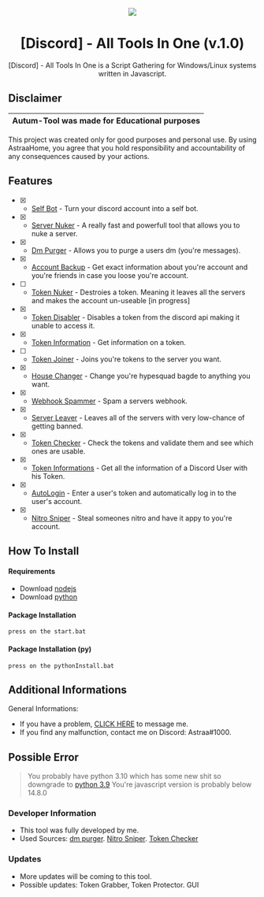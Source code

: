 <p align="center">
  <img src="https://i.discord.fr/PSS.png">
</p>

<h1 align="center">[Discord] - All Tools In One (v.1.0)</h1>

<p align="center">
  [Discord] - All Tools In One is a Script Gathering for Windows/Linux systems written in Javascript.
</p>

## Disclaimer

|Autum-Tool was made for Educational purposes|
|-------------------------------------------------|
This project was created only for good purposes and personal use.
By using AstraaHome, you agree that you hold responsibility and accountability of any consequences caused by your actions.

## Features
- [x] - [Self Bot]() - Turn your discord account into a self bot.
- [x] - [Server Nuker]() - A really fast and powerfull tool that allows you to nuke a server.
- [x] - [Dm Purger]() - Allows you to purge a users dm (you're messages).
- [x] - [Account Backup]() - Get exact information about you're account and you're friends in case you loose you're account.
- [ ] - [Token Nuker]() - Destroies a token. Meaning it leaves all the servers and makes the account un-useable [in progress]
- [x] - [Token Disabler]() - Disables a token from the discord api making it unable to access it.
- [x] - [Token Information]() - Get information on a token.
- [ ] - [Token Joiner]() - Joins you're tokens to the server you want.
- [x] - [House Changer]() - Change you're hypesquad bagde to anything you want.
- [x] - [Webhook Spammer]() - Spam a servers webhook.
- [x] - [Server Leaver]() - Leaves all of the servers with very low-chance of getting banned. 
- [x] - [Token Checker]() - Check the tokens and validate them and see which ones are usable.
- [x] - [Token Informations]() - Get all the information of a Discord User with his Token.
- [x] - [AutoLogin]() - Enter a user's token and automatically log in to the user's account.
- [x] - [Nitro Sniper]() - Steal someones nitro and have it appy to you're account.

## How To Install

#### Requirements
- Download [nodejs](https://www.nodejs.org)
- Download [python](https://www.python.org)

#### Package Installation
```
press on the start.bat
```

#### Package Installation (py)
```
press on the pythonInstall.bat
```

## Additional Informations
General Informations:
- If you have a problem, [CLICK HERE](https://discord.com/users/805166992432431124) to message me.
- If you find any malfunction, contact me on Discord: Astraa#1000.


## Possible Error
> You probably have python 3.10 which has some new shit so downgrade to [python 3.9](https://www.python.org/downloads/release/python-397/)
> You're javascript version is probably below 14.8.0


### Developer Information
- This tool was fully developed by me.
- Used Sources: [dm purger](https://github.com/zfsie/DM-Purger/blob/main/purger.py). [Nitro Sniper](https://github.com/I2rys/ODiscord/blob/main/Nitro%20Sniper/index.js). [Token Checker](https://github.com/I2rys/ODiscord/blob/main/Discord%20tokens%20checker/index.js)

### Updates
- More updates will be coming to this tool.
- Possible updates: Token Grabber, Token Protector. GUI
